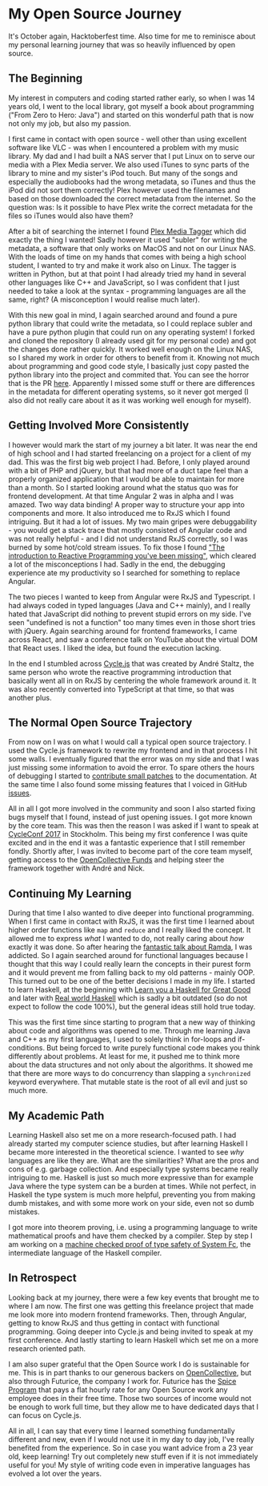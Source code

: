 # My Open Source Journey

It's October again, Hacktoberfest time. Also time for me to reminisce about my personal learning journey that was so heavily influenced by open source.

## The Beginning

My interest in computers and coding started rather early, so when I was 14 years old, I went to the local library, got myself a book about programming ("From Zero to Hero: Java") and started on this wonderful path that is now not only my job, but also my passion.

I first came in contact with open source - well other than using excellent software like VLC - was when I encountered a problem with my music library. My dad and I had built a NAS server that I put Linux on to serve our media with a Plex Media server. We also used iTunes to sync parts of the library to mine and my sister's iPod touch. But many of the songs and especially the audiobooks had the wrong metadata, so iTunes and thus the iPod did not sort them correctly! Plex however used the filenames and based on those downloaded the correct metadata from the internet. So the question was: Is it possible to have Plex write the correct metadata for the files so iTunes would also have them?

After a bit of searching the internet I found [Plex Media Tagger](https://github.com/ccjensen/PlexMediaTagger) which did exactly the thing I wanted! Sadly however it used "subler" for writing the metadata, a software that only works on MacOS and not on our Linux NAS. With the loads of time on my hands that comes with being a high school student, I wanted to try and make it work also on Linux. The tagger is written in Python, but at that point I had already tried my hand in several other languages like C++ and JavaScript, so I was confident that I just needed to take a look at the syntax - programming languages are all the same, right? (A misconception I would realise much later).

With this new goal in mind, I again searched around and found a pure python library that could write the metadata, so I could replace subler and have a pure python plugin that could run on any operating system! I forked and cloned the repository (I already used git for my personal code) and got the changes done rather quickly. It worked well enough on the Linux NAS, so I shared my work in order for others to benefit from it. Knowing not much about programming and good code style, I basically just copy pasted the python library into the project and commited that. You can see the horror that is the PR [here](https://github.com/ccjensen/PlexMediaTagger/pull/9). Apparently I missed some stuff or there are differences in the metadata for different operating systems, so it never got merged (I also did not really care about it as it was working well enough for myself).

## Getting Involved More Consistently

I however would mark the start of my journey a bit later. It was near the end of high school and I had started freelancing on a project for a client of my dad. This was the first big web project I had. Before, I only played around with a bit of PHP and jQuery, but that had more of a duct tape feel than a properly organized application that I would be able to maintain for more than a month. So I started looking around what the status quo was for frontend development. At that time Angular 2 was in alpha and I was amazed. Two way data binding! A proper way to structure your app into components and more. It also introduced me to RxJS which I found intriguing. But it had a lot of issues. My two main gripes were debuggability - you would get a stack trace that mostly consisted of Angular code and was not really helpful - and I did not understand RxJS correctly, so I was burned by some hot/cold stream issues. To fix those I found ["The introduction to Reactive Programming you've been missing"](https://gist.github.com/staltz/868e7e9bc2a7b8c1f754), which cleared a lot of the misconceptions I had. Sadly in the end, the debugging experience ate my productivity so I searched for something to replace Angular.

The two pieces I wanted to keep from Angular were RxJS and Typescript. I had always coded in typed languages (Java and C++ mainly), and I really hated that JavaScript did nothing to prevent stupid errors on my side. I've seen "undefined is not a function" too many times even in those short tries with jQuery. Again searching around for frontend frameworks, I came across React, and saw a conference talk on YouTube about the virtual DOM that React uses. I liked the idea, but found the execution lacking.

In the end I stumbled across [Cycle.js](https://cycle.js.org/) that was created by André Staltz, the same person who wrote the reactive programming introduction that basically went all in on RxJS by centering the whole framework around it. It was also recently converted into TypeScript at that time, so that was another plus.

## The Normal Open Source Trajectory

From now on I was on what I would call a typical open source trajectory. I used the Cycle.js framework to rewrite my frontend and in that process I hit some walls. I eventually figured that the error was on my side and that I was just missing some information to avoid the error. To spare others the hours of debugging I started to [contribute small patches](https://github.com/cyclejs/cyclejs/pulls?q=is%3Apr+author%3Ajvanbruegge+sort%3Acreated-asc+) to the documentation. At the same time I also found some missing features that I voiced in GitHub [issues](https://github.com/cyclejs/cyclejs/issues/441).

All in all I got more involved in the community and soon I also started fixing bugs myself that I found, instead of just opening issues. I got more known by the core team. This was then the reason I was asked if I want to speak at [CycleConf 2017](https://futurice.com/blog/cycleconf-2017-attracted-some-very-different-cyclists-to-stockholm-this-spring) in Stockholm. This being my first conference I was quite excited and in the end it was a fantastic experience that I still remember fondly. Shortly after, I was invited to become part of the core team myself, getting access to the [OpenCollective Funds](https://opencollective.com/cyclejs) and helping steer the framework together with André and Nick.

## Continuing My Learning

During that time I also wanted to dive deeper into functional programming. When I first came in contact with RxJS, it was the first time I learned about higher order functions like `map` and `reduce` and I really liked the concept. It allowed me to express _what_ I wanted to do, not really caring about _how_ exactly it was done. So after hearing the [fantastic talk about Ramda](https://www.youtube.com/watch?v=m3svKOdZijA), I was addicted. So I again searched around for functional languages because I thought that this way I could really learn the concepts in their purest form and it would prevent me from falling back to my old patterns - mainly OOP. This turned out to be one of the better decisions I made in my life. I started to learn Haskell, at the beginning with [Learn you a Haskell for Great Good](http://learnyouahaskell.com/chapters) and later with [Real world Haskell](http://book.realworldhaskell.org/read/) which is sadly a bit outdated (so do not expect to follow the code 100%), but the general ideas still hold true today.

This was the first time since starting to program that a new way of thinking about code and algorithms was opened to me. Through me learning Java and C++ as my first languages, I used to solely think in for-loops and if-conditions. But being forced to write purely functional code makes you think differently about problems. At least for me, it pushed me to think more about the data structures and not only about the algorithms. It showed me that there are more ways to do concurrency than slapping a `synchronized` keyword everywhere. That mutable state is the root of all evil and just so much more.

## My Academic Path

Learning Haskell also set me on a more research-focused path. I had already started my computer science studies, but after learning Haskell I became more interested in the theoretical science. I wanted to see _why_ languages are like they are. What are the similarities? What are the pros and cons of e.g. garbage collection. And especially type systems became really intriguing to me. Haskell is just so much more expressive than for example Java where the type system can be a burden at times. While not perfect, in Haskell the type system is much more helpful, preventing you from making dumb mistakes, and with some more work on your side, even not so dumb mistakes.

I got more into theorem proving, i.e. using a programming language to write mathematical proofs and have them checked by a compiler. Step by step I am working on a [machine checked proof of type safety of System Fc](https://github.com/jvanbruegge/isabelle-lambda-calculus), the intermediate language of the Haskell compiler.

## In Retrospect

Looking back at my journey, there were a few key events that brought me to where I am now. The first one was getting this freelance project that made me look more into modern frontend frameworks. Then, through Angular, getting to know RxJS and thus getting in contact with functional programming. Going deeper into Cycle.js and being invited to speak at my first conference. And lastly starting to learn Haskell which set me on a more research oriented path.

I am also super grateful that the Open Source work I do is sustainable for me. This is in part thanks to our generous backers on [OpenCollective](https://opencollective.com/cyclejs), but also through Futurice, the company I work for. Futurice has the [Spice Program](https://spiceprogram.org/) that pays a flat hourly rate for any Open Source work any employee does in their free time. Those two sources of income would not be enough to work full time, but they allow me to have dedicated days that I can focus on Cycle.js.

All in all, I can say that every time I learned something fundamentally different and new, even if I would not use it in my day to day job, I've really benefited from the experience. So in case you want advice from a 23 year old, keep learning! Try out completely new stuff even if it is not immediately useful for you! My style of writing code even in imperative languages has evolved a lot over the years.
